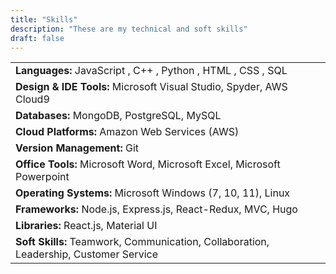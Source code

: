 ```yaml
---
title: "Skills"
description: "These are my technical and soft skills"
draft: false
---
```




|     |
| --- |
| **Languages:** JavaScript , C++ , Python , HTML , CSS , SQL |
| **Design & IDE Tools:** Microsoft Visual Studio, Spyder, AWS Cloud9 |
| **Databases:** MongoDB, PostgreSQL, MySQL |
| **Cloud Platforms:** Amazon Web Services (AWS) |
| **Version Management:** Git |
| **Office Tools:** Microsoft Word, Microsoft Excel, Microsoft Powerpoint |
| **Operating Systems:** Microsoft Windows (7, 10, 11), Linux |
| **Frameworks:** Node.js, Express.js, React-Redux, MVC, Hugo |
| **Libraries:** React.js, Material UI |
| **Soft Skills:** Teamwork, Communication, Collaboration, Leadership, Customer Service |
